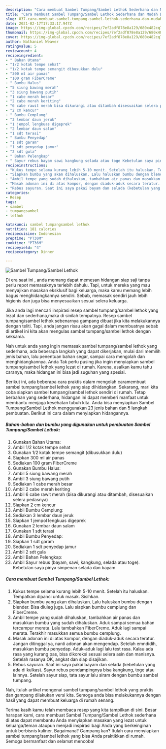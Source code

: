 ```yaml
---
description: "Cara membuat Sambel Tumpang/Sambel Lethok Sederhana dan Mudah Dibuat"
title: "Cara membuat Sambel Tumpang/Sambel Lethok Sederhana dan Mudah Dibuat"
slug: 837-cara-membuat-sambel-tumpang-sambel-lethok-sederhana-dan-mudah-dibuat
date: 2021-02-17T17:33:17.947Z
image: https://img-global.cpcdn.com/recipes/7ef2adf878e8a129/680x482cq70/sambel-tumpangsambel-lethok-foto-resep-utama.jpg
thumbnail: https://img-global.cpcdn.com/recipes/7ef2adf878e8a129/680x482cq70/sambel-tumpangsambel-lethok-foto-resep-utama.jpg
cover: https://img-global.cpcdn.com/recipes/7ef2adf878e8a129/680x482cq70/sambel-tumpangsambel-lethok-foto-resep-utama.jpg
author: Nathaniel Weaver
ratingvalue: 5
reviewcount: 4
recipeingredient:
- " Bahan Utama"
- "1/2 kotak tempe sehat"
- "1/2 kotak tempe semangit dibusukkan dulu"
- "300 ml air panas"
- "100 gram FiberCreme"
- " Bumbu Halus"
- "5 siung bawang merah"
- "3 siung bawang putih"
- "1 cabe merah besar"
- "2 cabe merah keriting"
- "6 cabe rawit merah bisa dikurangi atau ditambah disesuaikan selera pedasnya"
- "2 cm kencur"
- " Bumbu Cemplung"
- "3 lembar daun jeruk"
- "1 jempol lengkuas digeprek"
- "2 lembar daun salam"
- "1 sdt terasi"
- " Bumbu Penyedap"
- "1 sdt garam"
- "1 sdt penyedap jamur"
- "2 sdt gula"
- " Bahan Pelengkap"
- " Sayur rebus bayam sawi kangkung selada atau toge Kebetulan saya pinya simpenan selada dan bayam"
recipeinstructions:
- "Kukus tempe selama kurang lebih 5-10 menit. Setelah itu haluskan. Tempatkan dipanci untuk masak. Sisihkan."
- "Siapkan bumbu yang akan dihaluskan. Lalu haluskan bumbu dengan blender. Bisa diuleg juga. Lalu siapkan bumbu cemplung dan FiberCreme."
- "Ambil tempe yang sudah dihaluskan, tambahkan air panas dan masukkan bumbu yang sudah dihaluskan. Aduk sampai semua bahan tercampur merata. Lalu tambahkan FiberCreme. Aduk lagi sampai merata. Terakhir masukkan semua bumbu cemplung."
- "Masak adonan ini di atas kompor, dengan diaduk-aduk secara teratur. Jangan ditinggal ya, nanti adonan akan mengendap. Setelah emndidih, masukkan bumbu penyedap. Aduk-aduk lagi lalu test rasa. Kalau ada rasa yang kurang pas, bisa dikoreksi sesuai selera asin dan manisnya. Setelah rasanya OK, angkat dan siap disajikan."
- "Rebus sayuran. Saat ini saya pakai bayam dan selada (kebetulan yang ada di kulkas). Sayur rebus pendampingnya bisa kangkung, toge atau lainnya. Setelah sayur siap, tata sayur lalu siram dengan bumbu sambel tumpang."
categories:
- Resep
tags:
- sambel
- tumpangsambel
- lethok

katakunci: sambel tumpangsambel lethok 
nutrition: 181 calories
recipecuisine: Indonesian
preptime: "PT30M"
cooktime: "PT36M"
recipeyield: "4"
recipecategory: Dinner

---
```



![Sambel Tumpang/Sambel Lethok](https://img-global.cpcdn.com/recipes/7ef2adf878e8a129/680x482cq70/sambel-tumpangsambel-lethok-foto-resep-utama.jpg)

Di era  saat ini , anda memang dapat memesan hidangan siap saji tanpa perlu repot memasaknya terlebih dahulu. Tapi, untuk mereka yang mau menyajikan masakan eksklusif bagi keluarga, maka kamu memang lebih bagus menghidangkannya sendiri. Sebab, memasak sendiri jauh lebih higienis dan juga bisa menyesuaikan sesuai selera keluarga.

Jika anda lagi mencari inspirasi resep sambel tumpang/sambel lethok yang lezat dan sederhana,maka di sinilah tempatnya. Resep sambel tumpang/sambel lethok  sebenarnya gampang dibuat jika kita melakukannya dengan teliti. Tapi, anda jangan risau akan gagal dalam membuatnya 
sebab di artikel ini kita akan mengulas sambel tumpang/sambel lethok dengan seksama.  



Nah untuk anda yang ingin memasak sambel tumpang/sambel lethok yang sederhana, ada beberapa langkah yang dapat dikerjakan, mulai dari memilih jenis bahan, lalu penentuan bahan segar, sampai cara mengolah dan menghidangkannya. Anda Tak perlu pusing jika ingin menyiapkan sambel tumpang/sambel lethok yang lezat di rumah. Karena, asalkan kamu  tahu caranya, maka hidangan ini bisa jadi suguhan yang spesial.

Berikut ini, ada beberapa cara praktis  dalam mengolah caramembuat sambel tumpang/sambel lethok yang siap dihidangkan. Sekarang, mari kita coba siapkan sambel tumpang/sambel lethok sendiri di rumah. Tetap berbahan yang sederhana, hidangan ini dapat memberi manfaat untuk membantu menjaga kesehatan tubuh kita. Anda bisa menyiapkan Sambel Tumpang/Sambel Lethok menggunakan 23 jenis bahan dan 5 langkah pembuatan. Berikut ini cara dalam menyiapkan hidangannya.

<!--inarticleads1-->

##### Bahan-bahan dan bumbu yang digunakan untuk pembuatan Sambel Tumpang/Sambel Lethok:

1. Gunakan  Bahan Utama:
1. Ambil 1/2 kotak tempe sehat
1. Gunakan 1/2 kotak tempe semangit (dibusukkan dulu)
1. Siapkan 300 ml air panas
1. Sediakan 100 gram FiberCreme
1. Gunakan  Bumbu Halus:
1. Ambil 5 siung bawang merah
1. Ambil 3 siung bawang putih
1. Sediakan 1 cabe merah besar
1. Ambil 2 cabe merah keriting
1. Ambil 6 cabe rawit merah (bisa dikurangi atau ditambah, disesuaikan selera pedasnya)
1. Siapkan 2 cm kencur
1. Ambil  Bumbu Cemplung:
1. Sediakan 3 lembar daun jeruk
1. Siapkan 1 jempol lengkuas digeprek
1. Gunakan 2 lembar daun salam
1. Gunakan 1 sdt terasi
1. Ambil  Bumbu Penyedap:
1. Siapkan 1 sdt garam
1. Sediakan 1 sdt penyedap jamur
1. Ambil 2 sdt gula
1. Ambil  Bahan Pelengkap:
1. Ambil  Sayur rebus (bayam, sawi, kangkung, selada atau toge). Kebetulan saya pinya simpenan selada dan bayam




<!--inarticleads2-->

##### Cara membuat Sambel Tumpang/Sambel Lethok:

1. Kukus tempe selama kurang lebih 5-10 menit. Setelah itu haluskan. Tempatkan dipanci untuk masak. Sisihkan.
1. Siapkan bumbu yang akan dihaluskan. Lalu haluskan bumbu dengan blender. Bisa diuleg juga. Lalu siapkan bumbu cemplung dan FiberCreme.
1. Ambil tempe yang sudah dihaluskan, tambahkan air panas dan masukkan bumbu yang sudah dihaluskan. Aduk sampai semua bahan tercampur merata. Lalu tambahkan FiberCreme. Aduk lagi sampai merata. Terakhir masukkan semua bumbu cemplung.
1. Masak adonan ini di atas kompor, dengan diaduk-aduk secara teratur. Jangan ditinggal ya, nanti adonan akan mengendap. Setelah emndidih, masukkan bumbu penyedap. Aduk-aduk lagi lalu test rasa. Kalau ada rasa yang kurang pas, bisa dikoreksi sesuai selera asin dan manisnya. Setelah rasanya OK, angkat dan siap disajikan.
1. Rebus sayuran. Saat ini saya pakai bayam dan selada (kebetulan yang ada di kulkas). Sayur rebus pendampingnya bisa kangkung, toge atau lainnya. Setelah sayur siap, tata sayur lalu siram dengan bumbu sambel tumpang.




Nah, itulah artikel mengenai  sambel tumpang/sambel lethok  yang praktis dan gampang dilakukan versi kita. Semoga anda bisa melakukannya dengan hasil yang dapat membuat keluarga di rumah senang. 

Terima kasih kamu telah membaca resep yang kita tampilkan di sini. Besar harapan kami, cara membuat  Sambel Tumpang/Sambel Lethok sederhana di atas dapat membantu Anda menyiapkan masakan yang lezat untuk keluarga/teman ataupun menjadi inspirasi bagi Anda yang berkeinginan untuk berbisnis kuliner. Bagaimana? Gampang kan? Itulah cara menyiapkan sambel tumpang/sambel lethok yang bisa Anda praktikkan di rumah. Semoga bermanfaat dan selamat mencoba!

